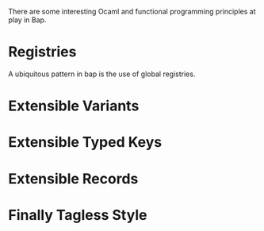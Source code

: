 There are some interesting Ocaml and functional programming principles at play in Bap.

# Registries

A ubiquitous pattern in bap is the use of global registries.

# Extensible Variants


# Extensible Typed Keys

# Extensible Records

# Finally Tagless Style

